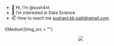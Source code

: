 - 👋 Hi, I’m @sush4nt
- 👀 I’m interested in Data Science
- 📫 How to reach me sushant.kb.patil@gmail.com

![Medium](img_src = "")
<p align="center">
    <a href="https://medium.com/@sushant.kb.patil" alt="Medium">
        <img src="[https://img.shields.io/github/contributors/badges/shields](https://img.shields.io/badge/Medium-12100E?style=for-the-badge&logo=medium&logoColor=white))" /></a>

<!---
sush4nt/sush4nt is a ✨ special ✨ repository because its `README.md` (this file) appears on your GitHub profile.
You can click the Preview link to take a look at your changes.
--->
